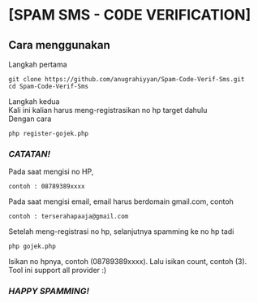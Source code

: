 # [SPAM SMS - C0DE VERIFICATION]
## Cara menggunakan
Langkah pertama <br>
```
git clone https://github.com/anugrahiyyan/Spam-Code-Verif-Sms.git
cd Spam-Code-Verif-Sms
```
Langkah kedua <br>
Kali ini kalian harus meng-registrasikan no hp target dahulu <br>
Dengan cara <br>
```
php register-gojek.php
```
### *CATATAN!*
Pada saat mengisi no HP,
```
contoh : 08789389xxxx
```
Pada saat mengisi email, email harus berdomain gmail.com, contoh <br>
```
contoh : terserahapaaja@gmail.com
```
Setelah meng-registrasi no hp, selanjutnya spamming ke no hp tadi <br>
```
php gojek.php
```
Isikan no hpnya, contoh (08789389xxxx). Lalu isikan count, contoh (3). <br>
Tool ini support all provider :) <br>
### *HAPPY SPAMMING!*
